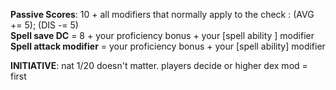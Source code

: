 **Passive Scores**: 10 + all modifiers that normally apply to the check : (AVG += 5); (DIS -= 5)  
**Spell save DC** = 8 + your proficiency bonus + your [spell ability ] modifier  
**Spell attack modifier** = your proficiency bonus + your [spell ability] modifier

**INITIATIVE**: nat 1/20 doesn't matter. players decide or higher dex mod = first
